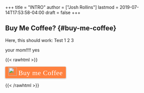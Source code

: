 +++
title = "INTRO"
author = ["Josh Rollins"]
lastmod = 2019-07-14T17:53:58-04:00
draft = false
+++

## Buy Me Coffee? {#buy-me-coffee}

Here, this should work:
Test 1 2 3

your mom!!!! yes

{{< rawhtml >}}
<style>.bmc-button img{width: 27px !important;margin-bottom: 1px !important;box-shadow: none !important;border: none !important;vertical-align: middle !important;}.bmc-button{line-height: 36px !important;height:37px !important;text-decoration: none !important;display:inline-flex !important;color:#ffffff !important;background-color:#FF813F !important;border-radius: 3px !important;border: 1px solid transparent !important;padding: 1px 9px !important;font-size: 22px !important;letter-spacing:0.6px !important;box-shadow: 0px 1px 2px rgba(190, 190, 190, 0.5) !important;-webkit-box-shadow: 0px 1px 2px 2px rgba(190, 190, 190, 0.5) !important;margin: 0 auto !important;font-family:'Cookie', cursive !important;-webkit-box-sizing: border-box !important;box-sizing: border-box !important;-o-transition: 0.3s all linear !important;-webkit-transition: 0.3s all linear !important;-moz-transition: 0.3s all linear !important;-ms-transition: 0.3s all linear !important;transition: 0.3s all linear !important;}.bmc-button:hover, .bmc-button:active, .bmc-button:focus {-webkit-box-shadow: 0px 1px 2px 2px rgba(190, 190, 190, 0.5) !important;text-decoration: none !important;box-shadow: 0px 1px 2px 2px rgba(190, 190, 190, 0.5) !important;opacity: 0.85 !important;color:#ffffff !important;}</style><link href="<https://fonts.googleapis.com/css?family=Cookie>" rel="stylesheet"><a class="bmc-button" target="\_blank" href="<https://www.buymeacoffee.com/I2HmaZYGh>"><img src="![](https://bmc-cdn.nyc3.digitaloceanspaces.com/BMC-button-images/BMC-btn-logo.svg)" alt="Buy me a coffee"><span style="margin-left:5px">Buy me Coffee</span></a>
{{< /rawhtml >}}